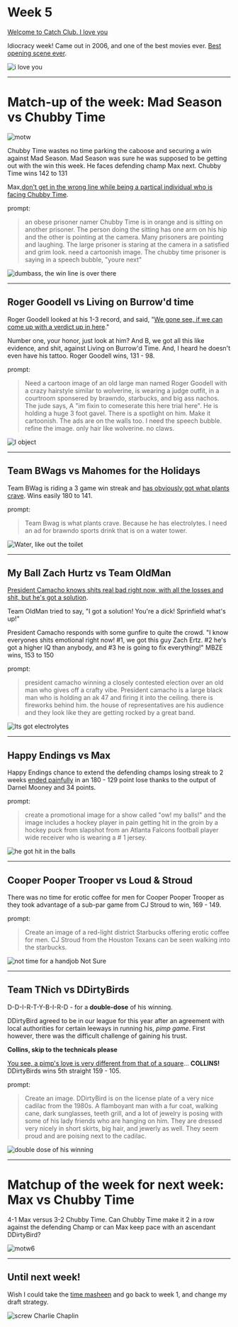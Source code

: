 # Week 5

[Welcome to Catch Club. I love you](https://www.youtube.com/watch?v=ZIFCWpn4qQ4)

Idiocracy week! Came out in 2006, and one of the best movies ever. [Best opening scene ever](https://www.youtube.com/watch?v=sP2tUW0HDHA).

![i love you](static/idiocracy-cc.png)

---

# Match-up of the week: Mad Season vs Chubby Time

![motw](static/motw-week5.png)

Chubby Time wastes no time parking the caboose and securing a win against Mad Season. Mad Season was sure he was supposed to be getting out with the win this week. He faces defending champ Max next. Chubby Time wins 142 to 131

Max,[don't get in the wrong line while being a partical individual who is facing Chubby Time](https://www.youtube.com/watch?v=P9xuTYrfrWM).

prompt:
> an obese prisoner namer Chubby Time is in orange and is sitting on another prisoner. The person doing the sitting has one arm on his hip and the other is pointing at the camera. Many prisoners are pointing and laughing. The large prisoner is staring at the camera in a satisfied and grim look. need a cartoonish image. The chubby time prisoner is saying in a speech bubble, "youre next"

![dumbass, the win line is over there](static/week5-game1.png)

---

## Roger Goodell vs Living on Burrow'd time

Roger Goodell looked at his 1-3 record, and said, "[We gone see, if we can come up with a verdict up in here](https://www.youtube.com/watch?v=MfifauG93ZU)." 

Number one, your honor, just look at him? And B, we got all this like evidence, and shit, against Living on Burrow'd Time. And, I heard he doesn't even have his tattoo. Roger Goodell wins, 131 - 98.

prompt:
> Need a cartoon image of an old large man named Roger Goodell with a crazy hairstyle similar to wolverine, is wearing a judge outfit, in a courtroom sponsered by brawndo, starbucks, and big ass nachos. The jude says, A "im fixin to comeserate this here trial here". He is holding a huge 3 foot gavel. There is a spotlight on him. Make it cartoonish. The ads are on the walls too. I need the speech bubble. refine the image. only hair like wolverine. no claws. 

![I object](static/week5-game2.png)

--- 

## Team BWags vs Mahomes for the Holidays

Team BWag is riding a 3 game win streak and [has obviously got what plants crave](https://youtu.be/GFD2ggNxR1g?si=MLTA74IC31DXPzKh&t=75). Wins easily 180 to 141.

prompt:
> Team Bwag is what plants crave. Because he has electrolytes. I need an ad for brawndo sports drink that is on a water tower.


![Water, like out the toilet](static/week5-game3.png)

---

## My Ball Zach Hurtz vs Team OldMan

[President Camacho knows shits real bad right now, with all the losses and shit, but he's got a solution](https://www.youtube.com/watch?v=ig446isvXlI).

Team OldMan tried to say, "I got a solution! You're a dick! Sprinfield what's up!"

President Camacho responds with some gunfire to quite the crowd. "I know everyones shits emotional right now! #1, we got this guy Zach Ertz. #2 he's got a higher IQ than anybody, and #3 he is going to fix everything!" MBZE wins, 153 to 150

prompt:
> president camacho winning a closely contested election over an old man who gives off a crafty vibe. President camacho is a large black man who is holding an ak 47 and firing it into the ceiling. there is fireworks behind him. the house of representatives are his audience and they look like they are getting rocked by a great band.

![Its got electrolytes](static/week5-game4.png)

---

## Happy Endings vs Max

Happy Endings chance to extend the defending champs losing streak to 2 weeks [ended painfully](https://www.youtube.com/watch?v=FWfOMeLk6m0) in an 180 - 129 point lose thanks to the output of Darnel Mooney and 34 points. 

prompt:
> create a promotional image for a show called "ow! my balls!" and the image includes a hockey player in pain getting hit in the groin by a hockey puck from slapshot from an Atlanta Falcons football player wide receiver who is wearing a # 1 jersey. 

![he got hit in the balls](static/week5-game6.png)

---

## Cooper Pooper Trooper vs Loud & Stroud

There was no time for erotic coffee for men for Cooper Pooper Trooper as they took advantage of a sub-par game from CJ Stroud to win, 169 - 149.

prompt:
> Create an image of a red-light district Starbucks offering erotic coffee for men. CJ Stroud from the Houston Texans can be seen walking into the starbucks.

![not time for a handjob Not Sure](static/week5-game5.png)

---

## Team TNich vs DDirtyBirds

D-D-I-R-T-Y-B-I-R-D - for a **double-dose** of his winning.

DDirtyBird agreed to be in our league for this year after an agreement with local authorities for certain leeways in running his, *pimp game*. First however, there was the difficult challenge of gaining his trust.

**Collins, skip to the technicals please**

[You see, a pimp's love is very different from that of a square](https://www.youtube.com/watch?v=rVKlsP8C4Ns)... **COLLINS!** DDirtyBirds wins 5th straight 159 - 105. 

prompt:
> Create an image. DDirtyBird is on the license plate of a very nice cadilac from the 1980s. A flamboyant man with a fur coat, walking cane, dark sunglasses, teeth grill, and a lot of jewelry is posing with some of his lady friends who are hanging on him. They are dressed very nicely in short skirts, big hair, and jewerly as well. They seem proud and are poising next to the cadilac.

![double dose of his winning](static/week5-game7.webp)

---

# Matchup of the week for next week: Max vs Chubby Time

4-1 Max versus 3-2 Chubby Time. Can Chubby Time make it 2 in a row against the defending Champ or can Max keep pace with an ascendant DDirtyBird?

![motw6](static/motw-week6.png)

---

## Until next week!

Wish I could take the [time masheen](https://www.youtube.com/watch?v=DueSvcjn810) and go back to week 1, and change my draft strategy.

![screw Charlie Chaplin](static/un.png)